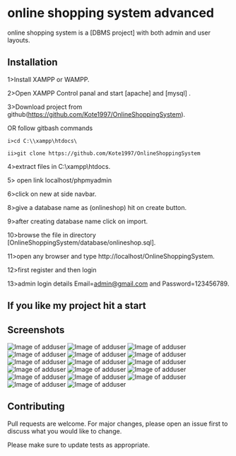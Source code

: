 # online shopping system advanced

online shopping system is a [DBMS project] with both admin and user layouts.

## Installation

1>Install XAMPP or WAMPP.

2>Open XAMPP Control panal and start [apache] and [mysql] .

3>Download project from github(https://github.com/Kote1997/OnlineShoppingSystem).
 
 OR follow gitbash commands

    i>cd C:\\xampp\htdocs\

    ii>git clone https://github.com/Kote1997/OnlineShoppingSystem

4>extract files in C:\\xampp\htdocs\.

5> open link localhost/phpmyadmin

6>click on new at side navbar.

8>give a database name as (onlineshop) hit on create button.

9>after creating database name click on import.

10>browse the file in directory [OnlineShoppingSystem/database/onlineshop.sql].

11>open any browser and type http://localhost/OnlineShoppingSystem.

12>first register and then login

13>admin login details  Email=admin@gmail.com and Password=123456789.


## If you like my project hit a start


## Screenshots
![Image of adduser](./screenshot/adduser.png)
![Image of adduser](./screenshot/adminproductadd.png)
![Image of adduser](./screenshot/cartpage.png)
![Image of adduser](./screenshot/homepage.png)
![Image of adduser](./screenshot/loginmodal.png)
![Image of adduser](./screenshot/mainpage.png)
![Image of adduser](./screenshot/manageuser.png)
![Image of adduser](./screenshot/manageuseradmin.png)
![Image of adduser](./screenshot/productlistadmin.png)
![Image of adduser](./screenshot/productpage.png)
![Image of adduser](./screenshot/productzoom.png)
![Image of adduser](/screenshot/registermodal.png)
![Image of adduser](./screenshot/searchfilter.png)
![Image of adduser](./screenshot/searchpage.png)
![Image of adduser](./screenshot/store.png)
![Image of adduser](./screenshot/storepage.png)
![Image of adduser](./screenshot/storepage1.png)






## Contributing
Pull requests are welcome. For major changes, please open an issue first to discuss what you would like to change.

Please make sure to update tests as appropriate.



